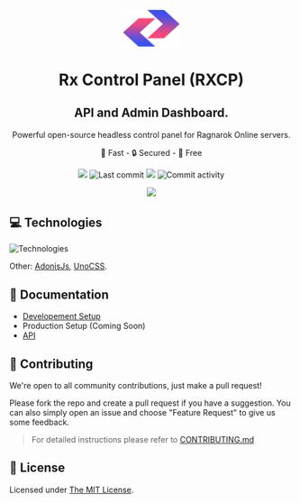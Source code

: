 <p align="center">
  <img src="./apps/admin/public/images/logo.png" width="100">
</p>
<h1 align="center">Rx Control Panel (RXCP)</h1>
<h2 align="center">API and Admin Dashboard.</h2>
<p align="center">Powerful open-source headless control panel for Ragnarok Online servers.</p>
<p align="center">🚀 Fast - 🔒 Secured - 💖 Free</p>

<p align="center">
  <img src="https://img.shields.io/github/workflow/status/RxCP/rxcp/CI?style=flat-square&logo=appveyor">
  <img src="https://img.shields.io/github/last-commit/RxCP/rxcp.svg?style=flat-square&logo=appveyor" alt="Last commit">
  <img src="https://img.shields.io/github/package-json/v/RXCP/rxcp?style=flat-square&logo=appveyor">
  <img src="https://img.shields.io/github/license/RxCP/rxcp?style=flat-square&logo=appveyor" alt="Commit activity">
</p>

<p align="center">
  <img src="https://i.ibb.co/ZM6bzCL/what-is-Rx-CP.png">
</p>

## 💻 Technologies

![Technologies](https://skillicons.dev/icons?i=redis,mysql,nodejs,typescript,html,css,nuxtjs,vue)

Other: [AdonisJs](https://adonisjs.com/), [UnoCSS](https://github.com/unocss/unocss).

## 📘 Documentation

- [Developement Setup](https://github.com/RxCP/rxcp/wiki/Development-Setup-&-Installation)
- Production Setup (Coming Soon)
- [API](https://documenter.getpostman.com/view/390924/VUjSGPdG)

## 👷‍ Contributing

We're open to all community contributions, just make a pull request!

Please fork the repo and create a pull request if you have a suggestion. You can also simply open an issue and choose "Feature Request" to give us some feedback.

> For detailed instructions please refer to [CONTRIBUTING.md](CONTRIBUTING.md)

## 📄 License

Licensed under [The MIT License](https://opensource.org/licenses/MIT).

